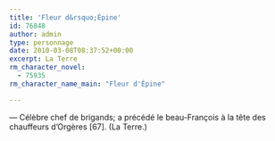 ```yaml
---
title: 'Fleur d&rsquo;Épine'
id: 76848
author: admin
type: personnage
date: 2010-03-08T08:37:52+00:00
excerpt: La Terre
rm_character_novel:
  - 75935
rm_character_name_main: "Fleur d'Épine"

---
```

— Célèbre chef de brigands; a précédé le beau-François à la tête des chauffeurs d&rsquo;Orgères [67]. (La Terre.)
